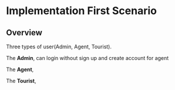 # Implementation First Scenario

## Overview

Three types of user(Admin, Agent, Tourist).

The **Admin**, can login without sign up and create account for agent

The **Agent**,

The **Tourist**,
